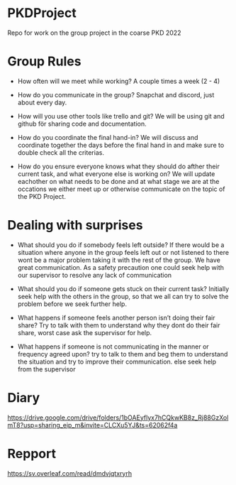 # PKDProject
Repo for work on the group project in the coarse PKD 2022

# Group Rules

- How often will we meet while working?
    A couple times a week (2 - 4)

- How do you communicate in the group?
    Snapchat and discord, just about every day.

- How will you use other tools like trello and git?
    We will be using git and github för sharing code and documentation.

- How do you coordinate the final hand-in? 
    We will discuss and coordinate together the days before the final
    hand in and make sure to double check all the criterias.

- How do you ensure everyone knows what they should do afther their
  current task, and what everyone else is working on?
    We will update eachother on what needs to be done and at what stage 
    we are at the occations we either meet up or otherwise communicate
    on the topic of the PKD Project.

# Dealing with surprises 

- What should you do if somebody feels left outside?
    If there would be a situation where anyone in the group feels left out or not listened to there wont be a major problem taking it with the rest of the group. We have great communication. As a safety precaution one could seek help with our supervisor to resolve any lack of communication

- What should you do if someone gets stuck on their current task?
    Initially seek help with the others in the group, so that we all can try to solve the problem before we seek further help.

- What happens if someone feels another person isn’t doing their fair share?
    Try to talk with them to understand why they dont do their fair share, worst case ask the supervisor for help.
- What happens if someone is not communicating in the manner or frequency agreed upon?
    try to talk to them and beg them to understand the situation and try to improve their communication. else seek help from the supervisor


# Diary

https://drive.google.com/drive/folders/1bOAEyflyx7hCQkwKB8z_Rj88GzXolmT8?usp=sharing_eip_m&invite=CLCXu5YJ&ts=62062f4a

# Repport 

https://sv.overleaf.com/read/dmdvjqtxryrh